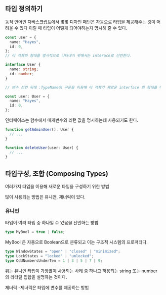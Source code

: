 ## 타입 정의하기

동적 언어인 자바스크립트에서 몇몇 디자인 패턴은 자동으로 타입을 제공해주는 것이 어려울 수 있다 이럴 때 타입이 어떻게 되어야하는지 명시해 줄 수 있다.

```ts
const user = {
  name: "Hayes",
  id: 0,
};
// 이 객체의 형태를 명시적으로 나타내기 위해서는 interace로 선언한다.

interface User {
  name: string;
  id: number;
}

// 변수 선언 뒤에 :TypeName의 구문을 이용해 이 객체가 새로운 interface 의 형태를 따르고 있음을 선언할 수 있다.

const user: User = {
  name: "Hayes",
  id: 0,
};
```

인터페이스는 함수에서 매개변수와 리턴 값을 명시하는데 사용되기도 한다.

```ts
function getAdminUser(): User {
  // ...
}

function deleteUser(user: User) {
  // ...
}
```

## 타입구성, 조합 (Composing Types)

여러가지 타입을 이용해 새로운 타입을 구성하기 위한 방법

많이 사용되는 방법은 유니언, 제너릭이 있다.

### 유니언

타입이 여러 타입 중 하나일 수 있음을 선언하는 방법

```typescript
type MyBool = true | false;
```

MyBool 은 자동으로 Boolean으로 분류되고 이는 구조적 시스템의 프로퍼티다.

```ts
type WindowStates = "open" | "closed" | "minimized";
type LockStates = "locked" | "unlocked";
type OddNumbersUnderTen = 1 | 3 | 5 | 7 | 9;
```

위는 유니언 타입이 가장많이 사용되는 사례 중 하나고 허용되는 string 또는 number의 리터럴 집합을 설명하는 것이다.

제너릭 -제너릭은 타입에 변수를 제공하는 방법
